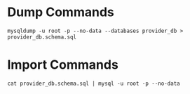 
Dump Commands
=============

	mysqldump -u root -p --no-data --databases provider_db > provider_db.schema.sql


Import Commands
===============

	cat provider_db.schema.sql | mysql -u root -p --no-data
